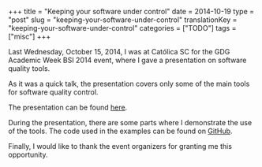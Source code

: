 +++
title = "Keeping your software under control"
date = 2014-10-19
type = "post"
slug = "keeping-your-software-under-control"
translationKey = "keeping-your-software-under-control"
categories = ["TODO"]
tags = ["misc"]
+++

Last Wednesday, October 15, 2014, I was at Católica SC for the GDG Academic Week BSI 2014 event, where I gave a presentation on software quality tools.

As it was a quick talk, the presentation covers only some of the main tools for software quality control.

The presentation can be found [here][presentation].

During the presentation, there are some parts where I demonstrate the use of the tools. The code used in the examples can be found on [GitHub][repository].

Finally, I would like to thank the event organizers for granting me this opportunity.

[presentation]: https://speakerdeck.com/ionixjunior/mantendo-seu-software-sob-controle
[repository]:  https://github.com/ionixjunior/php-qa
